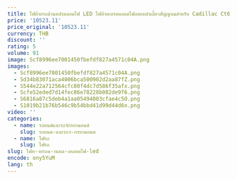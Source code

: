 ```yaml
---
title: ไฟท้ายรถด้านหลังหลอดไฟ LED ไฟท้ายเบรคหลอดไฟถอยหลังเลี้ยวสัญญาณสำหรับ Cadillac Ct6อเมริกัน
price: '10523.11'
price_original: '10523.11'
currency: THB
discount: ''
rating: 5
volume: 91
image: Scf8996ee7001450fbefdf827a4571c04A.png
images:
  - Scf8996ee7001450fbefdf827a4571c04A.png
  - Sd34b83071aca4006bca500902d2aa87fZ.png
  - S544e22a712564cfc80f4dc7d586f35afx.png
  - Scfe52eded7d14fec86e78228b082de9f6.png
  - S6816a87c5deb4a1aa05494003cfae4c5O.png
  - S1019b21b76b546c9b54bbd41d99d44d6n.png
video: ''
categories:
  - name: รถยนต์และรถจักรยานยนต์
    slug: รถยนต-และรถจ-กรยานยนต
  - name: ไฟรถ
    slug: ไฟรถ
slug: ไฟท-ายรถด-านหล-งหลอดไฟ-led
encode: ony5YuM
lang: th
---
```

  